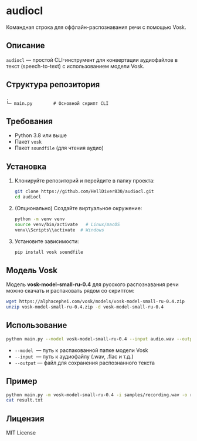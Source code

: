 # audiocl

Командная строка для оффлайн-распознавания речи с помощью Vosk.

## Описание

`audiocl` — простой CLI-инструмент для конвертации аудиофайлов в текст (speech-to-text) с использованием модели Vosk.

## Структура репозитория

```
.
└─ main.py        # Основной скрипт CLI
```

## Требования

* Python 3.8 или выше
* Пакет `vosk`
* Пакет `soundfile` (для чтения аудио)

## Установка

1. Клонируйте репозиторий и перейдите в папку проекта:

   ```bash
   git clone https://github.com/HellDiver830/audiocl.git
   cd audiocl
   ```
2. (Опционально) Создайте виртуальное окружение:

   ```bash
   python -m venv venv
   source venv/bin/activate   # Linux/macOS
   venv\\Scripts\\activate  # Windows
   ```
3. Установите зависимости:

   ```bash
   pip install vosk soundfile
   ```

## Модель Vosk

Модель **vosk-model-small-ru-0.4** для русского распознавания речи можно скачать и распаковать рядом со скриптом:

```bash
wget https://alphacephei.com/vosk/models/vosk-model-small-ru-0.4.zip
unzip vosk-model-small-ru-0.4.zip -d vosk-model-small-ru-0.4
```

## Использование

```bash
python main.py --model vosk-model-small-ru-0.4 --input audio.wav --output transcript.txt
```

* `--model`  — путь к распакованной папке модели Vosk
* `--input`  — путь к аудиофайлу (.wav, .flac и т.д.)
* `--output` — файл для сохранения распознанного текста

## Пример

```bash
python main.py -m vosk-model-small-ru-0.4 -i samples/recording.wav -o result.txt
cat result.txt
```

## Лицензия

MIT License

